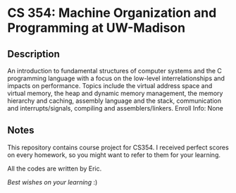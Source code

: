# CS 354: Machine Organization and Programming at UW-Madison

## Description

An introduction to fundamental structures of computer systems and the C programming language with a focus on the low-level interrelationships and impacts on performance. Topics include the virtual address space and virtual memory, the heap and dynamic memory management, the memory hierarchy and caching, assembly language and the stack, communication and interrupts/signals, compiling and assemblers/linkers. Enroll Info: None

## Notes

This repository contains course project for CS354. I received perfect scores on every homework, so you might want to refer to them for your learning. 

All the codes are written by Eric.

*Best wishes on your learning* :)

